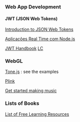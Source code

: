 ### Web App Development ###

#### JWT (JSON Web Tokens)

[Introduction to JSON Web Tokens](https://jwt.io/introduction/)

[Aplicações Real Time com Node.js](https://blog.getty.io/aplica%C3%A7%C3%B5es-real-time-com-node-js-8389dae329be)

[JWT Handbook](https://auth0.com/resources/ebooks/jwt-handbook/) [LC](resources/jwt-handbook-v0_14_1.pdf)

### WebGL
[Tone.js](https://tonejs.github.io/demos) : see the examples

[Plink](http://labs.dinahmoe.com/plink/)

[Get started making music](https://learningmusic.ableton.com/)

[]()
### Lists of Books 

[List of Free Learning Resources](https://github.com/EbookFoundation/free-programming-books/)
